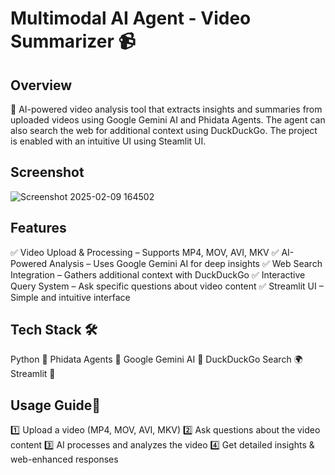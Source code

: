 # Multimodal AI Agent - Video Summarizer 📹

## Overview 
🚀 AI-powered video analysis tool that extracts insights and summaries from uploaded videos using Google Gemini AI and Phidata Agents. The agent can also search the web for additional context using DuckDuckGo. The project is enabled with an intuitive UI using Steamlit UI.

## Screenshot
![Screenshot 2025-02-09 164502](https://github.com/user-attachments/assets/7eae10a6-e0c3-44b0-99d5-afa99da82be6)

## Features
✅ Video Upload & Processing – Supports MP4, MOV, AVI, MKV
✅ AI-Powered Analysis – Uses Google Gemini AI for deep insights
✅ Web Search Integration – Gathers additional context with DuckDuckGo
✅ Interactive Query System – Ask specific questions about video content
✅ Streamlit UI – Simple and intuitive interface

## Tech Stack 🛠️
Python 🐍
Phidata Agents 🤖
Google Gemini AI 🧠
DuckDuckGo Search 🌍
Streamlit 🎨

## Usage Guide📝
1️⃣ Upload a video (MP4, MOV, AVI, MKV)
2️⃣ Ask questions about the video content
3️⃣ AI processes and analyzes the video
4️⃣ Get detailed insights & web-enhanced responses


